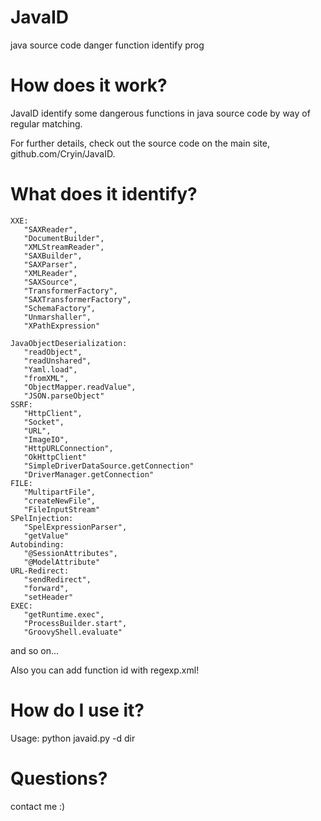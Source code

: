 # JavaID
java source code danger function identify prog

# How does it work?
 JavaID identify some dangerous functions in java source code by way of regular matching.
 
 For further details, check out the source code on the main site, github.com/Cryin/JavaID.
 
# What does it identify?

 ```
 XXE:
    "SAXReader",
    "DocumentBuilder",
    "XMLStreamReader",
    "SAXBuilder",
    "SAXParser",
    "XMLReader",
    "SAXSource",
    "TransformerFactory",
    "SAXTransformerFactory",
    "SchemaFactory",
    "Unmarshaller",
    "XPathExpression"

JavaObjectDeserialization:
    "readObject",
    "readUnshared",
    "Yaml.load",
    "fromXML",
    "ObjectMapper.readValue",
    "JSON.parseObject"
SSRF:
    "HttpClient",
    "Socket",
    "URL",
    "ImageIO",
    "HttpURLConnection",
    "OkHttpClient" 
    "SimpleDriverDataSource.getConnection"
    "DriverManager.getConnection"
FILE:
    "MultipartFile",
    "createNewFile",
    "FileInputStream"
SPelInjection:
    "SpelExpressionParser",
    "getValue"
Autobinding:
    "@SessionAttributes",
    "@ModelAttribute"
URL-Redirect:
    "sendRedirect",
    "forward",
    "setHeader"
EXEC:
    "getRuntime.exec",
    "ProcessBuilder.start",
    "GroovyShell.evaluate"
 ```
 
 and so on...
 
 Also you can add function id with regexp.xml!
 
# How do I use it?

 Usage: python javaid.py -d dir
 
# Questions?

 contact me :)
